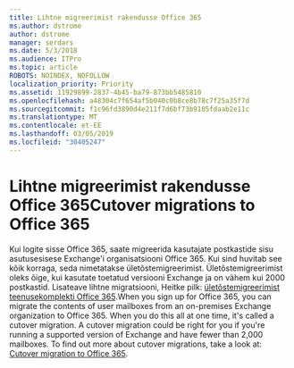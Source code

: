 ```yaml
---
title: Lihtne migreerimist rakendusse Office 365
ms.author: dstrome
author: dstrome
manager: serdars
ms.date: 5/3/2018
ms.audience: ITPro
ms.topic: article
ROBOTS: NOINDEX, NOFOLLOW
localization_priority: Priority
ms.assetid: 11929899-2837-4b45-ba79-873bb5485810
ms.openlocfilehash: a48304c7f654af5b040c0b8ce8b78c7f25a35f7d
ms.sourcegitcommit: f1c96fd3890d4e211f7d6bf73b9105fdaab2e11c
ms.translationtype: MT
ms.contentlocale: et-EE
ms.lasthandoff: 03/05/2019
ms.locfileid: "30405247"
---
```

# <a name="cutover-migrations-to-office-365"></a><span data-ttu-id="5973f-102">Lihtne migreerimist rakendusse Office 365</span><span class="sxs-lookup"><span data-stu-id="5973f-102">Cutover migrations to Office 365</span></span>

<span data-ttu-id="5973f-p101">Kui logite sisse Office 365, saate migreerida kasutajate postkastide sisu asutusesisese Exchange'i organisatsiooni Office 365. Kui sind huvitab see kõik korraga, seda nimetatakse ületõstemigreerimist. Ületõstemigreerimist oleks õige, kui kasutate toetatud versiooni Exchange ja on vähem kui 2000 postkastid. Lisateave lihtne migratsiooni, Heitke pilk: [ületõstemigreerimist teenusekomplekti Office 365](https://support.office.com/article/9496e93c-1e59-41a8-9bb3-6e8df0cd81b4.aspx).</span><span class="sxs-lookup"><span data-stu-id="5973f-p101">When you sign up for Office 365, you can migrate the contents of user mailboxes from an on-premises Exchange organization to Office 365. When you do this all at one time, it's called a cutover migration. A cutover migration could be right for you if you're running a supported version of Exchange and have fewer than 2,000 mailboxes. To find out more about cutover migrations, take a look at: [Cutover migration to Office 365](https://support.office.com/article/9496e93c-1e59-41a8-9bb3-6e8df0cd81b4.aspx).</span></span>
  

